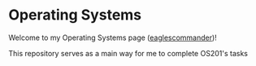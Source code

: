 # Operating Systems

Welcome to my Operating Systems page ([eaglescommander](https://github.com/eaglescommander/))!

This repository serves as a main way for me to complete OS201's tasks